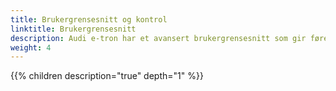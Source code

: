 ```yaml
---
title: Brukergrensesnitt og kontrol
linktitle: Brukergrensesnitt
description: Audi e-tron har et avansert brukergrensesnitt som gir fører god kontroll
weight: 4
---
```



{{% children description="true" depth="1" %}}
